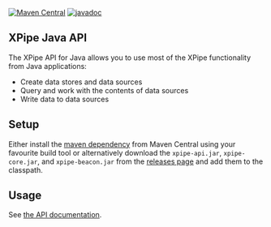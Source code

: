 [![Maven Central](https://maven-badges.herokuapp.com/maven-central/io.xpipe/xpipe-api/badge.svg)](https://maven-badges.herokuapp.com/maven-central/io.xpipe/xpipe-api)
[![javadoc](https://javadoc.io/badge2/io.xpipe/xpipe-api/javadoc.svg)](https://javadoc.io/doc/io.xpipe/xpipe-api)

## XPipe Java API

The XPipe API for Java allows you to use most of the XPipe functionality from Java applications:

- Create data stores and data sources
- Query and work with the contents of data sources
- Write data to data sources

## Setup

Either install the [maven dependency](https://maven-badges.herokuapp.com/maven-central/io.xpipe/xpipe-api) from Maven Central
using your favourite build tool or alternatively download the `xpipe-api.jar`, `xpipe-core.jar`, and `xpipe-beacon.jar`
from the [releases page](https://github.com/xpipe-io/xpipe/releases/latest) and add them to the classpath.

## Usage

See [the API documentation](https://xpipe-io.readthedocs.io/en/latest/dev/api/java/index.html).